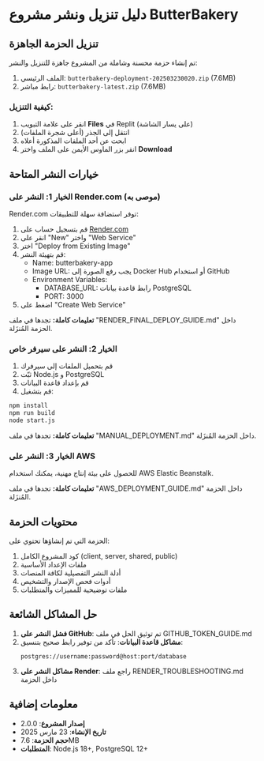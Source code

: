 # دليل تنزيل ونشر مشروع ButterBakery

## تنزيل الحزمة الجاهزة

تم إنشاء حزمة محسنة وشاملة من المشروع جاهزة للتنزيل والنشر:

1. الملف الرئيسي: `butterbakery-deployment-202503230020.zip` (7.6MB)
2. رابط مباشر: `butterbakery-latest.zip` (7.6MB)

### كيفية التنزيل:
1. انقر على علامة التبويب **Files** في Replit (على يسار الشاشة)
2. انتقل إلى الجذر (أعلى شجرة الملفات)
3. ابحث عن أحد الملفات المذكورة أعلاه
4. انقر بزر الماوس الأيمن على الملف واختر **Download**

## خيارات النشر المتاحة

### الخيار 1: النشر على Render.com (موصى به)
Render.com توفر استضافة سهلة للتطبيقات:

1. قم بتسجيل حساب على [Render.com](https://render.com)
2. انقر على "New" واختر "Web Service"
3. اختر "Deploy from Existing Image"
4. قم بتهيئة النشر:
   - Name: butterbakery-app
   - Image URL: يجب رفع الصورة إلى Docker Hub أو استخدام GitHub
   - Environment Variables:
     - DATABASE_URL: رابط قاعدة بيانات PostgreSQL
     - PORT: 3000
5. اضغط على "Create Web Service"

**تعليمات كاملة:** تجدها في ملف "RENDER_FINAL_DEPLOY_GUIDE.md" داخل الحزمة المُنزَلة.

### الخيار 2: النشر على سيرفر خاص
1. قم بتحميل الملفات إلى سيرفرك
2. ثبّت Node.js و PostgreSQL
3. قم بإعداد قاعدة البيانات
4. قم بتشغيل:
```bash
npm install
npm run build
node start.js
```

**تعليمات كاملة:** تجدها في ملف "MANUAL_DEPLOYMENT.md" داخل الحزمة المُنزَلة.

### الخيار 3: النشر على AWS
للحصول على بيئة إنتاج مهنية، يمكنك استخدام AWS Elastic Beanstalk.

**تعليمات كاملة:** تجدها في ملف "AWS_DEPLOYMENT_GUIDE.md" داخل الحزمة المُنزَلة.

## محتويات الحزمة

الحزمة التي تم إنشاؤها تحتوي على:

1. كود المشروع الكامل (client, server, shared, public)
2. ملفات الإعداد الأساسية
3. أدلة النشر التفصيلية لكافة المنصات
4. أدوات فحص الإصدار والتشخيص
5. ملفات توضيحية للمميزات والمتطلبات

## حل المشاكل الشائعة

1. **فشل النشر على GitHub**: تم توثيق الحل في ملف GITHUB_TOKEN_GUIDE.md
2. **مشاكل قاعدة البيانات**: تأكد من توفير رابط صحيح بتنسيق:
   ```
   postgres://username:password@host:port/database
   ```
3. **مشاكل النشر على Render**: راجع ملف RENDER_TROUBLESHOOTING.md داخل الحزمة

## معلومات إضافية

- **إصدار المشروع**: 2.0.0
- **تاريخ الإنشاء**: 23 مارس 2025
- **حجم الحزمة**: 7.6MB
- **المتطلبات**: Node.js 18+, PostgreSQL 12+